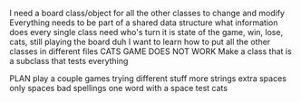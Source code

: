 I need a board class/object for all the other classes to change and modify
  Everything needs to be part of a shared data structure
  what information does every single class need
    who's turn it is
    state of the game, win, lose, cats, still playing
    the board duh
I want to learn how to put all the other classes in different files
CATS GAME DOES NOT WORK
Make a class that is a subclass that tests everything


PLAN
  play a couple games trying different stuff
    more strings
    extra spaces
    only spaces
    bad spellings
    one word with a space
  test cats

